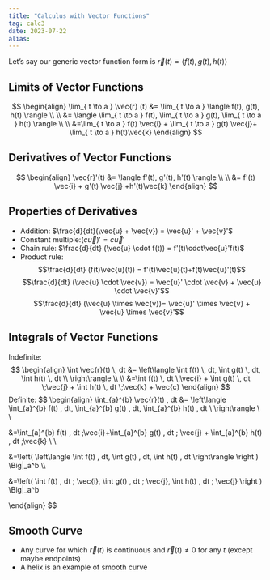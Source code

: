 ```yaml
---
title: "Calculus with Vector Functions"
tag: calc3
date: 2023-07-22
alias:
---
```


Let’s say our generic vector function form is $\vec{r} (t) = \langle f(t), g(t), h(t) \rangle$ 

## Limits of Vector Functions
$$
\begin{align}
\lim_{ t \to a } \vec{r} (t) &= \lim_{ t \to a } \langle f(t), g(t), h(t) \rangle \\ \\
&= \langle \lim_{ t \to a } f(t), \lim_{ t \to a } g(t), \lim_{ t \to a } h(t) \rangle \\ \\
&=\lim_{ t \to a } f(t) \vec{i} + \lim_{ t \to a } g(t) \vec{j}+ \lim_{ t \to a } h(t)\vec{k}
\end{align}
$$


## Derivatives of Vector Functions 
$$
\begin{align}
\vec{r}'(t) &= \langle f'(t), g'(t), h'(t) \rangle \\ \\
&= f'(t) \vec{i} + g'(t) \vec{j} +h'(t)\vec{k}
\end{align}
$$
## Properties of Derivatives
- Addition: $\frac{d}{dt}(\vec{u} + \vec{v}) = \vec{u}' + \vec{v}'$
- Constant multiple:$(c\vec{u})'=c\vec{u}'$
- Chain rule: $\frac{d}{dt} (\vec{u} \cdot f(t)) = f'(t)\cdot\vec{u}'f(t)$
- Product rule:
$$\frac{d}{dt} (f(t)\vec{u}(t)) = f'(t)\vec{u}(t)+f(t)\vec{u}'(t)$$
$$\frac{d}{dt} (\vec{u} \cdot \vec{v}) = \vec{u}' \cdot \vec{v} + \vec{u} \cdot \vec{v}'$$
$$\frac{d}{dt} (\vec{u} \times \vec{v})= \vec{u}' \times \vec{v} + \vec{u} \times \vec{v}'$$
## Integrals of Vector Functions

Indefinite:
$$
\begin{align}
\int \vec{r}(t) \, dt &= \left\langle  \int f(t) \, dt,  \int g(t) \, dt, \int h(t) \, dt \\  \right\rangle \\ \\
&=\int f(t) \, dt  \;\vec{i} + \int g(t) \, dt \;\vec{j} + \int h(t) \, dt \;\vec{k} + \vec{c}  
\end{align}
$$
Definite:
$$
\begin{align}
\int_{a}^{b} \vec{r}(t) \, dt &= \left\langle  \int_{a}^{b} f(t) \, dt, \int_{a}^{b} g(t) \, dt, \int_{a}^{b} h(t) \, dt \\      \right\rangle   \\ \\

&=\int_{a}^{b} f(t) \, dt \;\vec{i}+\int_{a}^{b} g(t) \, dt \; \vec{j} + \int_{a}^{b} h(t) \, dt \;\vec{k} \\ \\

&=\left( \left\langle  \int f(t) \, dt, \int g(t) \, dt, \int h(t) \, dt    \right\rangle  \right ) \Big|_a^b  \\\\

&=\left(   \int f(t) \, dt \; \vec{i}, \int g(t) \, dt \; \vec{j}, \int h(t)  \, dt  \; \vec{j}    \right ) \Big|_a^b

\end{align}
$$
## Smooth Curve
- Any curve for which $\vec{r}(t)$ is continuous and $\vec{r}(t)\neq 0$ for any $t$ (except maybe endpoints)
- A helix is an example of smooth curve